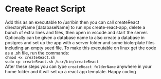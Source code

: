 # Create React Script

Add this as an executable to /usr/bin then you can call createReact directoryName [databaseName] to run npx create-react-app, delete a bunch of extra lines and files, then open in vscode and start the server. Optionally can be given a database name to also create a database in postgres and set up the app with a server folder and some biolerplate files including an empty seed file.
To make this executable on linux get the code as a .sh file, run the commands: <br />
```chmod +x createReact.sh```<br />
```sudo cp createReact.sh /usr/bin/createReact```
<br />
After these steps you can type ```createReact folderName``` anywhere in your home folder and it will set up a react app template. Happy coding
